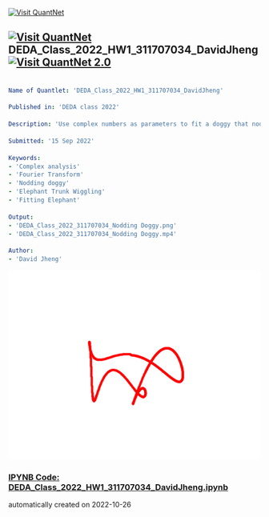 [<img src="https://github.com/QuantLet/Styleguide-and-FAQ/blob/master/pictures/banner.png" width="888" alt="Visit QuantNet">](http://quantlet.de/)

## [<img src="https://github.com/QuantLet/Styleguide-and-FAQ/blob/master/pictures/qloqo.png" alt="Visit QuantNet">](http://quantlet.de/) **DEDA_Class_2022_HW1_311707034_DavidJheng** [<img src="https://github.com/QuantLet/Styleguide-and-FAQ/blob/master/pictures/QN2.png" width="60" alt="Visit QuantNet 2.0">](http://quantlet.de/)

```yaml

Name of Quantlet: 'DEDA_Class_2022_HW1_311707034_DavidJheng'

Published in: 'DEDA class 2022'

Description: 'Use complex numbers as parameters to fit a doggy that nods its head. Creates an MP4 file of the nodding doggy.'

Submitted: '15 Sep 2022'

Keywords:
- 'Complex analysis'
- 'Fourier Transform'
- 'Nodding doggy'
- 'Elephant Trunk Wiggling'
- 'Fitting Elephant'

Output:
- 'DEDA_Class_2022_311707034_Nodding Doggy.png'
- 'DEDA_Class_2022_311707034_Nodding Doggy.mp4'

Author:
- 'David Jheng'
```

![Picture1](DEDA_Class_2022_311707034_Nodding%20Doggy.png)

### [IPYNB Code: DEDA_Class_2022_HW1_311707034_DavidJheng.ipynb](DEDA_Class_2022_HW1_311707034_DavidJheng.ipynb)


automatically created on 2022-10-26